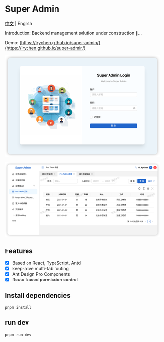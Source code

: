# Super Admin

[中文](./README.zh_CN.md) | English

Introduction: Backend management solution under construction 🔨...

Demo: [https://irychen.github.io/super-admin/](https://irychen.github.io/super-admin/)

![demo](./images/admin-00.jpg)

![demo](./images/admin-01.jpg)

## Features

-   [x] Based on React, TypeScript, Antd
-   [x] keep-alive multi-tab routing
-   [x] Ant Design Pro Components
-   [x] Route-based permission control

## Install dependencies

```bash
pnpm install

```

## run dev

```bash
pnpm run dev

```
